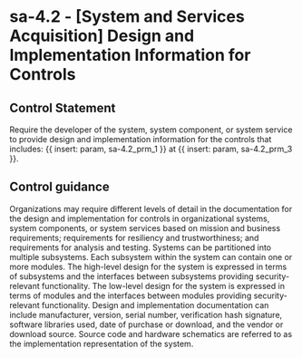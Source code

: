 # sa-4.2 - \[System and Services Acquisition\] Design and Implementation Information for Controls

## Control Statement

Require the developer of the system, system component, or system service to provide design and implementation information for the controls that includes: {{ insert: param, sa-4.2_prm_1 }} at {{ insert: param, sa-4.2_prm_3 }}.

## Control guidance

Organizations may require different levels of detail in the documentation for the design and implementation for controls in organizational systems, system components, or system services based on mission and business requirements; requirements for resiliency and trustworthiness; and requirements for analysis and testing. Systems can be partitioned into multiple subsystems. Each subsystem within the system can contain one or more modules. The high-level design for the system is expressed in terms of subsystems and the interfaces between subsystems providing security-relevant functionality. The low-level design for the system is expressed in terms of modules and the interfaces between modules providing security-relevant functionality. Design and implementation documentation can include manufacturer, version, serial number, verification hash signature, software libraries used, date of purchase or download, and the vendor or download source. Source code and hardware schematics are referred to as the implementation representation of the system.
